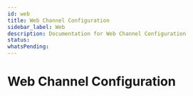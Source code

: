 ```yaml
---
id: web
title: Web Channel Configuration
sidebar_label: Web
description: Documentation for Web Channel Configuration
status: 
whatsPending: 
---
```


# Web Channel Configuration


